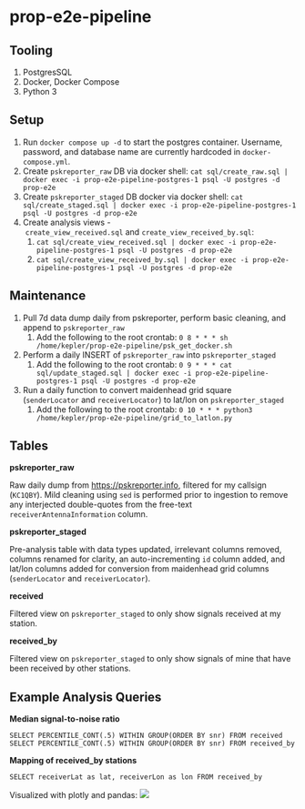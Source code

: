# **prop-e2e-pipeline**

## Tooling
1. PostgresSQL
2. Docker, Docker Compose
3. Python 3

## Setup

1. Run `docker compose up -d` to start the postgres container. Username, password, and database name are currently hardcoded in `docker-compose.yml`. 
2. Create `pskreporter_raw` DB via docker shell: `cat sql/create_raw.sql | docker exec -i prop-e2e-pipeline-postgres-1 psql -U postgres -d prop-e2e`
3. Create `pskreporter_staged` DB docker via docker shell: `cat sql/create_staged.sql | docker exec -i prop-e2e-pipeline-postgres-1 psql -U postgres -d prop-e2e`
4. Create analysis views - `create_view_received.sql` and `create_view_received_by.sql`:
    1. `cat sql/create_view_received.sql | docker exec -i prop-e2e-pipeline-postgres-1 psql -U postgres -d prop-e2e`
    2. `cat sql/create_view_received_by.sql | docker exec -i prop-e2e-pipeline-postgres-1 psql -U postgres -d prop-e2e`

## Maintenance

1. Pull 7d data dump daily from pskreporter, perform basic cleaning, and append to `pskreporter_raw`
    1. Add the following to the root crontab: `0 8 * * * sh /home/kepler/prop-e2e-pipeline/psk_get_docker.sh`
2. Perform a daily INSERT of `pskreporter_raw` into `pskreporter_staged`
    1. Add the following to the root crontab: `0 9 * * * cat sql/update_staged.sql | docker exec -i prop-e2e-pipeline-postgres-1 psql -U postgres -d prop-e2e`
3. Run a daily function to convert maidenhead grid square (`senderLocator` and `receiverLocator`) to lat/lon on `pskreporter_staged`
    1. Add the following to the root crontab: `0 10 * * * python3 /home/kepler/prop-e2e-pipeline/grid_to_latlon.py`

## Tables

**pskreporter_raw**

Raw daily dump from https://pskreporter.info, filtered for my callsign (`KC1QBY`). Mild cleaning using `sed` is performed prior to ingestion to remove any interjected double-quotes from the free-text `receiverAntennaInformation` column.

**pskreporter_staged**

Pre-analysis table with data types updated, irrelevant columns removed, columns renamed for clarity, an auto-incrementing `id` column added, and lat/lon columns added for conversion from maidenhead grid columns (`senderLocator` and `receiverLocator`).

**received**

Filtered view on `pskreporter_staged` to only show signals received at my station.

**received_by**

Filtered view on `pskreporter_staged` to only show signals of mine that have been received by other stations.

## Example Analysis Queries

**Median signal-to-noise ratio**
```
SELECT PERCENTILE_CONT(.5) WITHIN GROUP(ORDER BY snr) FROM received
SELECT PERCENTILE_CONT(.5) WITHIN GROUP(ORDER BY snr) FROM received_by
```

**Mapping of received_by stations**
```
SELECT receiverLat as lat, receiverLon as lon FROM received_by
```
Visualized with plotly and pandas:
<img src="https://i.imgur.com/z8cbSwe.png">
